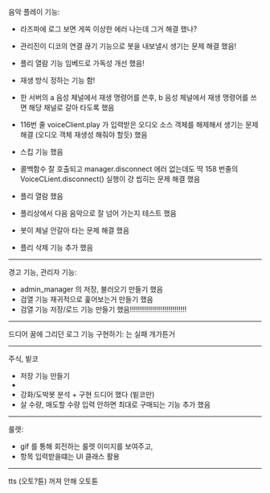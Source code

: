 음악 플레이 기능:
* 라즈파에 로그 보면 게쏙 이상한 에러 나는데 그거 해결 했나?

* 관리진이 디코의 연결 끊기 기능으로 봇을 내보낼시 생기는 문제 해결 했음!
* 플리 열람 기능 임베드로 가독성 개선 했음!
* 재생 방식 정하는 기능 함!
* 한 서버의 a 음성 체널에서 재생 명령어를 쓴후,
  b 음성 체널에서 재생 명령어를 쓰면 해당 채널로 갈아 타도록 했음
* 116번 줄 voiceClient.play 가 입력받은 오디오 소스 객체를 해제해서
  생기는 문제 해결 (오디오 객체 재생성 해줘야 할듯) 했음
* 스킵 기능 했음
* 콜백함수 잘 호출되고 manager.disconnect 에러 없는데도
  딱 158 번줄의 VoiceCLient.disconnect() 실행이 걍 씹히는 문제 해결 했음
* 플리 열람 했음
* 플리상에서 다음 음악으로 잘 넘어 가는지 테스트 했음
* 봇이 체널 안갈아 타는 문제 해결 했음
* 플리 삭제 기능 추가 했음



---

경고 기능, 관리자 기능:

* admin_manager 의 저장, 불러오기 만들기 했음
* 검열 기능 재귀적으로 훑어보는거 만들기 했음
* 검열 기능 저장/로드 기능 만들기 했음!!!!!!!!!!!!!!!!!!!!!!!!!!!!

---

드디어 꿈에 그리던 로그 기능 구현하기: 는 실패 개가튼거

---

주식, 빝코
* 저장 기능 만들기
* 
* 강화/도박봇 분석 + 구현 드디어 했다 (빝코만)
* 살 수량, 매도할 수량 입력 안하면 최대로 구매되는 기능 추가 했음

---

룰렛:

* gif 를 통해 회전하는 룰렛 이미지를 보여주고,
* 항목 입력받을떄는 UI 클래스 활용

---

tts (오토?튠) 꺼져 안해 오토튠